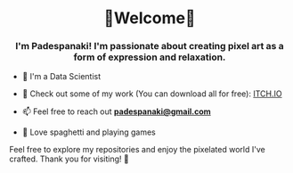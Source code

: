 <h1 align="center">🧁Welcome🧁</h1>
<h3 align="center">I'm Padespanaki! I'm passionate about creating pixel art as a form of expression and relaxation.</h3>

- 🍭 I'm a Data Scientist

- 🎨 Check out some of my work (You can download all for free): [ITCH.IO]([https://padespanaki.itch.io/])

- 📫 Feel free to reach out **padespanaki@gmail.com**

- 🍝 Love spaghetti and playing games

Feel free to explore my repositories and enjoy the pixelated world I've crafted. Thank you for visiting! 🌟

